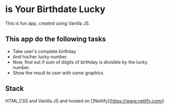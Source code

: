 # is Your Birthdate Lucky
This is fun app, created using Vanilla JS.

## This app do the following tasks
* Take user's complete birthday
* And his/her lucky number.
* Now, find out if sum of diigits of birthday is  divisible by the lucky number.
* Show the result to user with some graphics.

## Stack
HTML,CSS and Vanilla JS and hosted on []Netlify](https://www.netlify.com/)